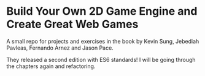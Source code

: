 # Build Your Own 2D Game Engine and Create Great Web Games
A small repo for projects and exercises in the book by Kevin Sung, Jebediah Pavleas, Fernando Arnez and Jason Pace.

They released a second edition with ES6 standards! I will be going through the chapters again and refactoring.